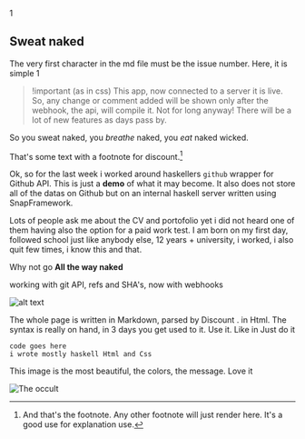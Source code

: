 1

Sweat naked
-----------

The very first character in the md file must be the issue number. Here, it is simple 1

>!important (as in css)
>This app, now connected to a server it is live. So, any change or comment added will be shown only after the webhook, the api, will compile it.
>Not for long anyway! There will be a lot of new features as days pass by.

So you sweat naked, you *breathe* naked, you _eat_ naked wicked.

That's some text with a footnote for discount.[^1]

Ok, so for the last week i worked around haskellers `github` wrapper for Github API.
This is just a __demo__ of what it may become. It also does not store all of the datas on Github but on an internal haskell server written using SnapFramework.

Lots of people ask me about the CV and portofolio yet i did not heard one of them having also the option for a paid work test.
I am born on my first day, followed school just like anybody else, 12 years + university, i worked, i also quit few times, i know this and that.

Why not go **All the way naked**

working with git API, refs and SHA's, now with webhooks

![alt text](london.jpg "Logo Title Text 1")

The whole page is written in Markdown, parsed by Discount . in Html. The syntax is really on hand, in 3 days you get used to it.
Use it. Like in Just do it

	code goes here
	i wrote mostly haskell Html and Css 

This image is the most beautiful, the colors, the message. Love it

![The occult](occult.jpg)


[^1]: And that's the footnote. Any other footnote will just render here. It's a good use for explanation use.
[^2]: I don't remember the source.
